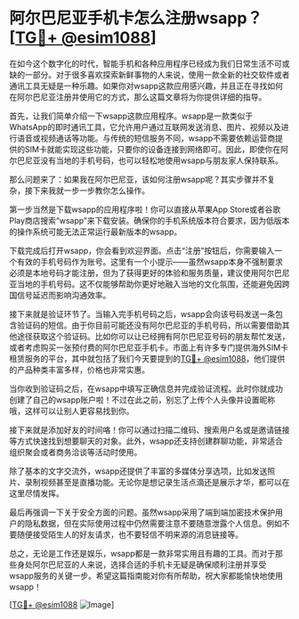 # 阿尔巴尼亚手机卡怎么注册wsapp？[[TG💪+ @esim1088](https://t.me/s/esim1088)]

在如今这个数字化的时代，智能手机和各种应用程序已经成为我们日常生活不可或缺的一部分。对于很多喜欢探索新鲜事物的人来说，使用一款全新的社交软件或者通讯工具无疑是一种乐趣。如果你对wsapp这款应用感兴趣，并且正在寻找如何在阿尔巴尼亚注册并使用它的方式，那么这篇文章将为你提供详细的指导。

首先，让我们简单介绍一下wsapp这款应用程序。wsapp是一款类似于WhatsApp的即时通讯工具，它允许用户通过互联网发送消息、图片、视频以及进行语音或视频通话等功能。与传统的短信服务不同，wsapp不需要依赖运营商提供的SIM卡就能实现这些功能，只要你的设备连接到网络即可。因此，即使你在阿尔巴尼亚没有当地的手机号码，也可以轻松地使用wsapp与朋友家人保持联系。

那么问题来了：如果我在阿尔巴尼亚，该如何注册wsapp呢？其实步骤并不复杂，接下来我就一步一步教你怎么操作。

第一步当然是下载wsapp的应用程序啦！你可以直接从苹果App Store或者谷歌Play商店搜索“wsapp”来下载安装。确保你的手机系统版本符合要求，因为低版本的操作系统可能无法正常运行最新版本的wsapp。

下载完成后打开wsapp，你会看到欢迎界面。点击“注册”按钮后，你需要输入一个有效的手机号码作为账号。这里有一个小提示——虽然wsapp本身不强制要求必须是本地号码才能注册，但为了获得更好的体验和服务质量，建议使用阿尔巴尼亚当地的手机号码。这不仅能够帮助你更好地融入当地的文化氛围，还能避免因跨国信号延迟而影响沟通效率。

接下来就是验证环节了。当输入完手机号码之后，wsapp会向该号码发送一条包含验证码的短信。由于你目前可能还没有阿尔巴尼亚的手机号码，所以需要借助其他途径获取这个验证码。比如你可以让已经拥有阿尔巴尼亚号码的朋友帮忙发送，或者考虑购买一张预付费的阿尔巴尼亚手机卡。市面上有许多专门提供海外SIM卡租赁服务的平台，其中就包括了我们今天要提到的[TG💪+ @esim1088](https://t.me/s/esim1088)，他们提供的产品种类丰富多样，价格也非常实惠。

当你收到验证码之后，在wsapp中填写正确信息并完成验证流程。此时你就成功创建了自己的wsapp账户啦！不过在此之前，别忘了上传个人头像并设置昵称哦，这样可以让别人更容易找到你。

接下来就是添加好友的时间咯！你可以通过扫描二维码、搜索用户名或是邀请链接等方式快速找到想要聊天的对象。此外，wsapp还支持创建群聊功能，非常适合组织聚会或者商务洽谈等活动时使用。

除了基本的文字交流外，wsapp还提供了丰富的多媒体分享选项，比如发送照片、录制视频甚至是直播功能。无论你是想记录生活点滴还是展示才华，都可以在这里尽情发挥。

最后再强调一下关于安全方面的问题。虽然wsapp采用了端到端加密技术保护用户的隐私数据，但在实际使用过程中仍然需要注意不要随意泄露个人信息。例如不要随便接受陌生人的好友请求，也不要轻信不明来源的消息链接等。

总之，无论是工作还是娱乐，wsapp都是一款非常实用且有趣的工具。而对于那些身处阿尔巴尼亚的人来说，选择合适的手机卡无疑是确保顺利注册并享受wsapp服务的关键一步。希望这篇指南能对你有所帮助，祝大家都能愉快地使用wsapp！

[[TG💪+ @esim1088](https://t.me/s/esim1088) ![Image](https://i.postimg.cc/4NQfJmqS/Snipaste-2025-05-13-00-14-12.png)]